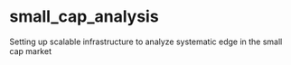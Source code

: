 # small_cap_analysis
Setting up scalable infrastructure to analyze systematic edge in the small cap market
